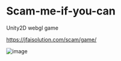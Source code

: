 # Scam-me-if-you-can
Unity2D webgl game

https://jfaisolution.com/scam/game/

![image](https://github.com/toptalentdevteam/Scam-me-if-you-can/assets/106488733/c86a4189-614a-446b-9497-a3162c43df2f)

